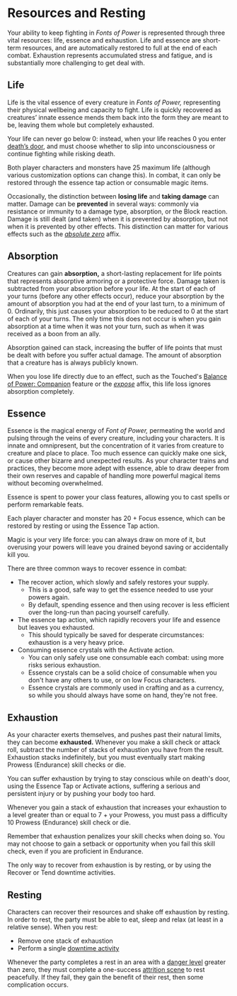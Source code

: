 # Resources and Resting

Your ability to keep fighting in _Fonts of Power_ is represented through three vital resources: life, essence and exhaustion.
Life and essence are short-term resources, and are automatically restored to full at the end of each combat.
Exhaustion represents accumulated stress and fatigue, and is substantially more challenging to get deal with.

## Life

Life is the vital essence of every creature in _Fonts of Power,_ representing their physical wellbeing and capacity to fight.
Life is quickly recovered as creatures’ innate essence mends them back into the form they are meant to be, leaving them whole but completely exhausted.

Your life can never go below 0: instead, when your life reaches 0 you enter [death’s door](../combat/statuses.md#death39s-door), and must choose whether to slip into unconsciousness or continue fighting while risking death.

Both player characters and monsters have 25 maximum life (although various customization options can change this).
In combat, it can only be restored through the essence tap action or consumable magic items.

Occasionally, the distinction between **losing life** and **taking damage** can matter. Damage can be **prevented** in several ways: commonly via resistance or immunity to a damage type, absorption, or the Block reaction.
Damage is still dealt (and taken) when it is prevented by absorption, but not when it is prevented by other effects.
This distinction can matter for various effects such as the [_absolute zero_](https://tools.fontsofpower.com/affixes/5f931ca80d201c0017655594) affix.

## Absorption

Creatures can gain **absorption,** a short-lasting replacement for life points that represents absorptive armoring or a protective force.
Damage taken is subtracted from your absorption before your life.
At the start of each of your turns (before any other effects occur), reduce your absorption by the amount of absorption you had at the end of your last turn, to a minimum of 0. Ordinarily, this just causes your absorption to be reduced to 0 at the start of each of your turns.
The only time this does not occur is when you gain absorption at a time when it was not your turn, such as when it was received as a boon from an ally.

Absorption gained can stack, increasing the buffer of life points that must be dealt with before you suffer actual damage. The amount of absorption that a creature has is always publicly known.

When you lose life directly due to an effect, such as the Touched's [Balance of Power: Companion](../../character-options/classes/touched.md?id=balance-of-power-companion) feature or the [_expose_](https://tools.fontsofpower.com/affixes/5f8b6b81205eef0017b64ad9) affix, this life loss ignores absorption completely.

## Essence

Essence is the magical energy of _Font of Power,_ permeating the world and pulsing through the veins of every creature, including your characters.
It is innate and omnipresent, but the concentration of it varies from creature to creature and place to place.
Too much essence can quickly make one sick, or cause other bizarre and unexpected results.
As your character trains and practices, they become more adept with essence, able to draw deeper from their own reserves and capable of handling more powerful magical items without becoming overwhelmed.

Essence is spent to power your class features, allowing you to cast spells or perform remarkable feats.

Each player character and monster has 20 + Focus essence, which can be restored by resting or using the Essence Tap action.

Magic is your very life force: you can always draw on more of it, but overusing your powers will leave you drained beyond saving or accidentally kill you.

There are three common ways to recover essence in combat:

- The recover action, which slowly and safely restores your supply.
  - This is a good, safe way to get the essence needed to use your powers again.
  - By default, spending essence and then using recover is less efficient over the long-run than pacing yourself carefully.
- The essence tap action, which rapidly recovers your life and essence but leaves you exhausted.
  - This should typically be saved for desperate circumstances: exhaustion is a very heavy price.
- Consuming essence crystals with the Activate action.
  - You can only safely use one consumable each combat: using more risks serious exhaustion.
  - Essence crystals can be a solid choice of consumable when you don't have any others to use, or on low Focus characters.
  - Essence crystals are commonly used in crafting and as a currency, so while you should always have some on hand, they're not free.

## Exhaustion

As your character exerts themselves, and pushes past their natural limits, they can become **exhausted.**
Whenever you make a skill check or attack roll, subtract the number of stacks of exhaustion you have from the result.
Exhaustion stacks indefinitely, but you must eventually start making Prowess (Endurance) skill checks or die.

You can suffer exhaustion by trying to stay conscious while on death's door, using the Essence Tap or Activate actions, suffering a serious and persistent injury or by pushing your body too hard.

Whenever you gain a stack of exhaustion that increases your exhaustion to a level greater than or equal to 7 + your Prowess, you must pass a difficulty 10 Prowess (Endurance) skill check or die.

Remember that exhaustion penalizes your skill checks when doing so.
You may not choose to gain a setback or opportunity when you fail this skill check, even if you are proficient in Endurance.

The only way to recover from exhaustion is by resting, or by using the Recover or Tend downtime activities.

## Resting

Characters can recover their resources and shake off exhaustion by resting.
In order to rest, the party must be able to eat, sleep and relax (at least in a relative sense).
When you rest:

- Remove one stack of exhaustion
- Perform a single [downtime activity](../downtime-activities.md)

Whenever the party completes a rest in an area with a [danger level](../downtime-activities.md?id=danger-levels) greater than zero, they must complete a one-success [attrition scene](../scenes/attrition-scenes.md) to rest peacefully.
If they fail, they gain the benefit of their rest, then some complication occurs.
